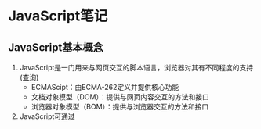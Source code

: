 # JavaScript笔记
## JavaScript基本概念
1. JavaScript是一门用来与网页交互的脚本语言，浏览器对其有不同程度的支持[(查询)](https://caniuse.com/)
    - ECMAScipt：由ECMA-262定义并提供核心功能
    - 文档对象模型（DOM）：提供与网页内容交互的方法和接口
    - 浏览器对象模型（BOM）：提供与浏览器交互的方法和接口
2. JavaScript可通过<script>元素插入到HTML页面中，也可以引入外部js代码
    - 引入外部js代码需要将src熟悉设置为JS文件的URL（可以和网页同一服务器，也可以不同的域）
    - <script>代码会在网页中按顺序被执行，<script>内的代码也会顺序执行（defer和async属性除外）
    - 顺序执行页面会在执行<script>内容时阻塞，一般吧<script>标签放主内容之后</body>标签之前
    - defer属性可把脚本推迟到文档渲染完毕后执行（推迟脚本原则上按照它们被列出的次序执行）
    - async属性表示脚本不需要等待其它脚本，同时不阻塞文档渲染，但不能保证在页面中出现的次序
3. ECMAScript的基本元素和特性（需要示例）
    - 基本数据类型：Undefined、Null、Boolean、Number、String、Symbol
    - 只有Number一种数值数据类型（不区分整数和浮点型）
    - 严格模式中对容易出错的部分施加了限制
    - ECMAScript提供类C语言的基本操作符和流程控制语句
    - 函数不需要指定返回值，不指定返回值的函数返回undefined
----
## 变量、作用域、内存
### 原始值和引用值
  - 区别：原始值就是六种数据类型的的简单数据，按值访问，保存到栈；引用值是多个值构成的对象（地址值），按引用访问，保存到堆
  - 动态属性：引用值可以随时添加、修改和删除其属性和方法；原始值不能有属性
    ```javascript
    let name1 = "Sancho"
    let name2 = new String("Matt")
    name1.age = 22
    name2.age = 23
    console.log(name1.age)//undefined
    console.log(name2.age)//23
    console.log(typeof name1)//string
    console.log(typeof name2)//object
    ```
  - 复制值：通过变量把原始值赋值到另一个变量时，原始值复制到新变量的位置（互不干扰）；引用值赋值实则是复制指针指向同一个对象（共享）
    ```javascript
    let obj1 = new Object()
    let obj2 = obj1
    obj1.name = "Sancho"
    console.log(obg2.name)//"Sancho"
    ```
  - 传递参数：所有函数的参数都是按值传递，值被复制到局部变量（arguments对象槽位,与变量赋值类似）；原始值不会改变，引用值会被共享
      ```javascript
    //传递原始值
    function addTen(num){
        num += 10
        return num
    }
    let count = 20
    let result = addTen(count)
    console.log(count)//20,没有影响外部变量
    console.log(result)//30
    
    //传递引用值
    function setName(obj){
        obj.name = "Sancho"
    }
    let person = new Object()
    setName(person)
    console.log(person.name)//"Sancho"
    
    //证明函数参数是按值传递
    function setName(obj){
        obj.name = "Sancho"
        obj = new Object()//重写改变指针
        obj.name = "Greg"
    }
    let person = new Object()
    setName(person)
    console.log(person.name)//"Sancho"
    ```
  - typeof操作符适合判断原始类型（String、Number、Boolean、Undefined）；判断null时返回object；
    ```javascript
    let s = "Sancho"
    let u
    let n = null
    let o = new Object()
    console.log(s)//string
    console.log(u)//undefined
    console.log(n)//object
    console.log(o)//object
    ```
  - instanceof操作符判断对象类型（涉及对象原型链）；任何引用值和Object构造函数都会返回true，原始值则会返回false。
    ```javascript
    [1,2,3] instanceof Array//true
    ```
### 执行上下文（作用域）
  - 每个变量或函数都有上下文；变量或函数的上下文决定了它们可以访问哪些数据、行为和生命周期；
  - 代码执行流每进入一个新上下文都会创建一个作用域链，用于搜索变量和函数（沿作用域链前端开始，逐级往后直到找到标识符或没有找到返回undefined）
    ```javascript
    var color = "blue"
    function changeColor(){
        if (color === "blue"){
            color = "red"
        } else{
            color = "blue;"
        }
    }
    changeColor()//"red"

    var color2 = "blue"
    function getColor(){
        let color = "red"
        {
            let color = "green
            return color
        }
    }
    console.log(getColor())//green
    ```
  - 全局上下文只能访问全局上下文中的变量和函数，函数或块的局部上下文不仅可以访问自己作用域内和父级的变量
    ```javascript
    var color = "blue"
    
    function changeColor(){
        //可以访问color、anotherColor,不能访问tempColor
        let anotherColor = "red"
    
        function swapColors(){
            //可以访问color、anotherColor、tempColor
            let tempColor = anotherColor
            anotherColor = color
            color = tempColor
        }
    }
    
    //只能访问color
    changeColor()
    ```
  - 变量的执行上下文用于确定什么时候释放内存
    ```javascript
    //使用var声明变量时，变量会被自动添加到最接近的上下文
    functiion add(num1,num2){
        var sum1 = num1 + num2
        sum2 = num1 + num2//没有使用var定义
    }
    
    add(10,20)
    console.log(sum1)//报错，sum不在全局变量
    console.log(sum2)//30,sum2被添加到全局上下文
    
    //变量提升
    name = "Sancho"
    var name//等价于var name = "Sancho"
    
    //变量在声明前使用返回undefined
    console.log(name)//undefined
    var name = "Sancho"
    
    //函数提升
    function fn2(){
        var name
        name = "Sancho"
    }//等价于function fn1(){var name = "Sancho"}
    ```
  - 执行上下文分全局上下文、函数上下文、块级上下文(由花括号{}界定)
    ```javascript
    //let声明变量的作用域包括if块、while块、function块及其它单独块
    if(ture){
        let a
    }
    console.log(a)//a没有定义
    
    //重复var声明会被忽略，重复let声明会报错
    var a
    var a
    {
        let b
        let b//SyntaxError:标识符b已经声明过了
    }
    
    //const声明常量上下文也由花括号界定
    const a//SyntaxError：常量声明没有初始化
    const b = 1
    const b = 2//报错：给常量赋值
    {
        const c = 3
    }
    console.log(c)//报错，不存在于全局上下文
    
    const o1 = {}
    o1.name = "Sancho"//对象属性赋值不受影响
    const o2 = Object.freeze({})//让整个对象不能修改，不报错，但会静默失败
    o2.name = "Sancho"
    console.log(o3.name)//undefined
    ```
### 垃圾回收
  - 离开作用域的值被自动标记为可回收
  - 主流的垃圾回收算法是标记清理（不用的值标记之后清理内存）
  - 少用的是引用计数策略，记录值被引用多少次，荣一直在循环引用时出现问题
  - 解除变量引用（赋值null）可以消除循环引用，帮助垃圾回收
  - 内存管理：
    - const和let替代var；
    - 隐藏类（V8自动跟踪、优化相同属性的多个实例共享一个构造函数和原型）和不使用删除（delete）操作隐藏类；
    - 使用变量声明前加定义和严格使用闭包防止内存泄露
    - 使用对象池，避免动态分配（引擎会删除大小为100的数组创建更大的数组，可以先定义好需要大小的数组），减少对象更替引起的垃圾回收程序敏感
    ```javascript
    //伪实现对象池
    function addVector(a,b,resultant){
        resultant.x = a.x + b.x
        resultant.y = a.y + b.y
        return resultant
    }
    
    let v1 = vectorPool.allocate()//假设vectorPool是已有的对象池
    let v2 = vectorPool.allocate()
    let v3 = vectorPool.allocate()
    v1.x = 10
    v1.y = 5
    v2.x = -3
    v2.y = -6
    
    addVector(v1,v2,v3)
    console.log([v3.x,v3.y])//[7,-1]
    
    vectorPool.free(v1)
    vectorPool.free(v2)
    vectorPool.free(v3)
    
    //如果对象有属性引用了其它对象，则这里也需要把属性设置为null
    v1 = null
    v2 = null
    v3 = null
    ```
----
## 基本引用类型
### 内置基本对象
  - 内置的引用类型可创建特定类型对象，与其他面向对象编程语言类似但实现不同
  - Date类型提供日期和时间的信息（包括日期、时间相关计算）
  - RegExp类型是正则表达式接口，提供基础和部分高级正则表达式功能
### 原始值包装类型
  - JS中函数是Function类型的实例（函数也是对象，所以函数有方法）
  - 原始值有包装类存在，原始值可以被当成对象使用（Boolean、Number、String）
  - 每种包装类型都映射到同名原始类型
  - 以读模式访问原始值时，后台会实例化一个原始值包装类型的对象，借助这个对象可以操作相应数据
  - 涉及原始值的语句执行完毕后，包装对象就会被销毁
### 单例内置对象
  - 代码执行时全局上下文有Global和Math对象，Global一般无法直接访问（实现为window），所有全局变量和函数都是Global对象的属性；Math对象包含辅助完成复杂计算的属性和方法
----
## 集合引用类型（与上重合）
### 内置集合引用对象
  - Object类型是基础类型，所有引用类型都继承了它的基本行为
### 数组、定型数组
  - Array类型表示一组有序的值，并提供操作和转换值的能力
  - 定型数组包含一套不同的引用类型，用于管理数值在内存中的类型
### Map、WeakMap、set、WeakSet
  - Map、WeakMap、Set、WeakSet是ECMAScript新增的引用类型，为组织应用程序数据和简化内存管理提供了新能力
----
## 迭代器、生成器
### 迭代
  - 迭代器是一个可以由任意对象实现的接口，支持连续获取对象产出的每一个值。任何实现Iterable接口的对象都有一个Symol.iterator属性，这个属性引用默认迭代器。默认迭代器就像迭代器工厂，也就是一个函数，调用之后会产生一个实现Iterator接口的对象
### 迭代器模式
  - 迭代器需要连续调用next()方法才能连续取得值（for-of循环也可以），这个方法返回一个IteratorObject。这个对象包含一个done属性和一个value属性。
    - done属性是一个布尔值，表示是否还有更多值访问
    - value属性包含迭代器返回的当前值
### 生成器
  - 生成器是一种特殊的函数，调用之后会返回一个生成器对象。生成器对象实现了Iterable接口，因此可用在任何消费可迭代对象的地方。生成器支持yield关键字，能够暂停执行生成器函数，还可通过next()方法接收输入和产生输出，加上星号之后可以将跟在它后面的可迭代对象序列化一连串值
----
## 对象、类、面向对象编程
### 自定义对象
  - 工厂模式：简单函数，可创建对象，为其添加属性和方法，返回这个对象
  - 构造函数模式：可自定义引用类型；缺点是成员无法重用（包括函数）
  - 原型模式：成员可以共享；
  - 组合构造函数和原型模式：通过构造函数定义实例属性，通过原型定义共享的属性和方法
  - 盗用构造函数模式（传统继承）：在子类构造函数中调用父类构造函数实现每个实例继承的属性都是私有，只能通过构造函数模式定义（子类不能访问父类原型上的方法）
  - 组合继承模式（推荐）：通过原型链继承共享的属性和方法，通过盗用构造函数继承实例属性
  - 原型式继承模式：无须明确定义构造函数而实现继承，本质上是对给定对象执行浅复制（操作的结果可以在之后再次增强）
  - 寄生式模式：基于一个对象创建一个新对象，然后再增强这个新对象，然后返回新对象；
  - 寄生组合继承模式（最有效）：用于避免重复调用父类构造函数导致的浪费
### 对象创建过程（原型链）、继承
 - JS的继承主要通过原型链实现，原型链涉及吧构造函数的原型赋值为另一个类型的实例（子类可访问父类所有属性和方法）；所有继承的属性和方法都会在对象实例间共享（实例不能私有）
### 类
  - ES6新增类基于语法糖，方便定义向后兼容的类，可以继承内置类型和自定义类型；有效使用对象实例、对象原型和对象类
## 代理、反射
### 代理
  - 代理可以定义包含捕获器的处理程序对象，可以蓝爵大部分基本操作和方法，以修改基本操作的行为（遵从捕获器不变式）
### 代码捕获器与反射方法
  - 反射API封装了与捕获器拦截操作相对应的方法
### 代理模式
  - 代理可以创建出各种编码模式（如跟踪属性访问、隐藏属性、阻止修改或删除属性、函数参数验证、构造函数参数验证、数据绑定、可观察对象等）
----
## 函数
### 函数表达式、函数声明、箭头函数
  - 函数声明需要函数名称，函数表达式不需要，没有名称叫匿名函数
  - 箭头函数语法
### 默认参数及扩展操作符
  - arguments对象及ES6新增扩展操作符可以实现函数定义和调用的完全动态化
  - 函数内部暴露的对象和引用
  - 尾调用函数优化栈空间
### 使用函数实现递归
  - 闭包在函数返回之后，其作用域会一直保存在内存中，直到闭包被销毁
  - 立即调用函数在执行后不留下对函数的引用；立即调用函数表达式如果不在包含作用域中将返回值赋给一个变量，则其包含的所有变量都会被销毁
### 使用闭包实现私有变量
  - 可使用闭包实现公共方法，访问位于作用于中定义变量
  - 可以访问私有变量的公共方法（特权方法），特权方法可以使用构造函数或原型模式通过自定义类型中实现，也可以使用模块模式或者模块增强模式在单例对象上实现
## 期约、异步
### 异步
  - async/await
### 期约
  - 期约的主要功能是为异步代码提供清晰的抽象，可以用期约表示异步代码执行的代码块，也可以用期约表示异步计算的值；异步代码串行，可塑性强，可序列化、连锁使用、复合、拓展和重组
### 异步函数
  - 异步函数是将期约应用于JS函数的结果；异步函数可以暂停执行而不阻塞主线程；可方便编写基于期约的代码和组织串行或平行执行的异步代码
